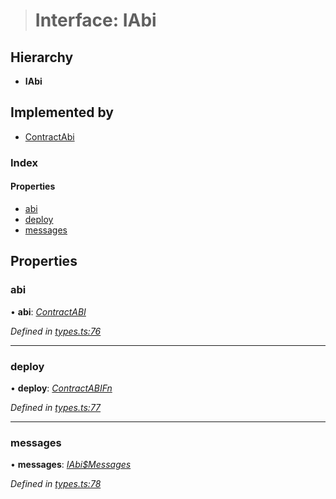 > # Interface: IAbi

## Hierarchy

* **IAbi**

## Implemented by

* [ContractAbi](../classes/_abi_.contractabi.md)

### Index

#### Properties

* [abi](_types_.iabi.md#abi)
* [deploy](_types_.iabi.md#deploy)
* [messages](_types_.iabi.md#messages)

## Properties

###  abi

• **abi**: *[ContractABI](../modules/_types_.md#contractabi)*

*Defined in [types.ts:76](https://github.com/polkadot-js/api/blob/8c4320c/packages/api-contract/src/types.ts#L76)*

___

###  deploy

• **deploy**: *[ContractABIFn](_types_.contractabifn.md)*

*Defined in [types.ts:77](https://github.com/polkadot-js/api/blob/8c4320c/packages/api-contract/src/types.ts#L77)*

___

###  messages

• **messages**: *[IAbi$Messages](_types_.iabi_messages.md)*

*Defined in [types.ts:78](https://github.com/polkadot-js/api/blob/8c4320c/packages/api-contract/src/types.ts#L78)*